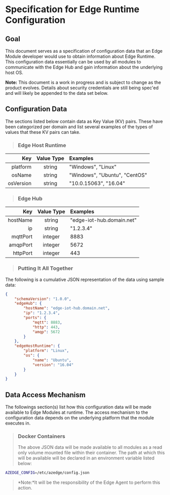 Specification for Edge Runtime Configuration
============================================

Goal
----

This document serves as a specification of configuration data that an Edge
Module developer would use to obtain information about Edge Runtime.
This configuration data essentially can be used by all modules to communicate
with the Edge Hub and gain information about the underlying host OS.

**Note:** This document is a work in progress and is subject to change as the
product evolves. Details about security credentials are still being spec'ed
and will likely be appended to the data set below.

Configuration Data
------------------

The sections listed below contain data as Key Value (KV) pairs.
These have been categorized per domain and list several examples of the types
of values that these KV pairs can take.

>### Edge Host Runtime

| Key        | Value Type | Examples                     |
| ----------:|:----------:|:---------------------------- |
| platform   | string     | "Windows", "Linux"           |
| osName     | string     | "Windows", "Ubuntu", "CentOS"|
| osVersion  | string     | "10.0.15063", "16.04"        |

>### Edge Hub

| Key        | Value Type | Examples                     |
| ----------:|:----------:|:---------------------------- |
| hostName   | string     | "edge-iot-hub.domain.net"    |
| ip         | string     | "1.2.3.4"                    |
| mqttPort   | integer    | 8883                         |
| amqpPort   | integer    | 5672                         |
| httpPort   | integer    | 443                          |

>### Putting It All Together
The following is a cumulative JSON representation of the data using sample data:

```JSON
{
    "schemaVersion": "1.0.0",
    "edgeHub": {
        "hostName": "edge-iot-hub.domain.net",
        "ip": "1.2.3.4",
        "ports": {
            "mqtt": 8883,
            "http": 443,
            "amqp": 5672
        }
    },
    "edgeHostRuntime": {
        "platform": "Linux",
        "os": {
            "name": "Ubuntu",
            "version": "16.04"
        }
    }
}
```

Data Access Mechanism
---------------------

The followings section(s) list how this configuration data will be made
available to Edge Modules at runtime. The access mechanism to the configuration
data depends on the underlying platform that the module executes in.

>### Docker Containers
>
>The above JSON data will be made available to all modules as a read only
volume mounted file within their container. The path at which this will be
available will be declared in an environment variable listed below:
```bash
AZEDGE_CONFIG=/etc/azedge/config.json
```
>*Note:*It will be the responsibility of the Edge Agent to perform this action.
